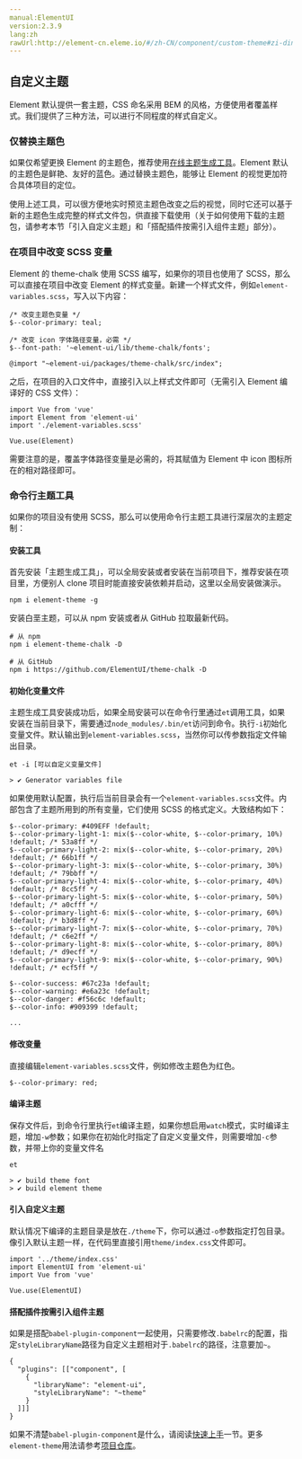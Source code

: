```yaml
---
manual:ElementUI
version:2.3.9
lang:zh
rawUrl:http://element-cn.eleme.io/#/zh-CN/component/custom-theme#zi-ding-yi-zhu-ti
---
```



## 自定义主题<a name="zi-ding-yi-zhu-ti"></a>


Element 默认提供一套主题，CSS 命名采用 BEM 的风格，方便使用者覆盖样式。我们提供了三种方法，可以进行不同程度的样式自定义。


### 仅替换主题色<a name="jin-ti-huan-zhu-ti-se"></a>


如果仅希望更换 Element 的主题色，推荐使用[在线主题生成工具](%1466 "")。Element 默认的主题色是鲜艳、友好的蓝色。通过替换主题色，能够让 Element 的视觉更加符合具体项目的定位。



使用上述工具，可以很方便地实时预览主题色改变之后的视觉，同时它还可以基于新的主题色生成完整的样式文件包，供直接下载使用（关于如何使用下载的主题包，请参考本节「引入自定义主题」和「搭配插件按需引入组件主题」部分）。


### 在项目中改变 SCSS 变量<a name="zai-xiang-mu-zhong-gai-bian-scss-bian-liang"></a>


Element 的 theme-chalk 使用 SCSS 编写，如果你的项目也使用了 SCSS，那么可以直接在项目中改变 Element 的样式变量。新建一个样式文件，例如`element-variables.scss`，写入以下内容：


```
/* 改变主题色变量 */
$--color-primary: teal;

/* 改变 icon 字体路径变量，必需 */
$--font-path: '~element-ui/lib/theme-chalk/fonts';

@import "~element-ui/packages/theme-chalk/src/index";

```


之后，在项目的入口文件中，直接引入以上样式文件即可（无需引入 Element 编译好的 CSS 文件）：


```
import Vue from 'vue'
import Element from 'element-ui'
import './element-variables.scss'

Vue.use(Element)

```


需要注意的是，覆盖字体路径变量是必需的，将其赋值为 Element 中 icon 图标所在的相对路径即可。



### 命令行主题工具<a name="ming-ling-xing-zhu-ti-gong-ju"></a>


如果你的项目没有使用 SCSS，那么可以使用命令行主题工具进行深层次的主题定制：


#### **安装工具**<a name="an-zhuang-gong-ju"></a>


首先安装「主题生成工具」，可以全局安装或者安装在当前项目下，推荐安装在项目里，方便别人 clone 项目时能直接安装依赖并启动，这里以全局安装做演示。


```
npm i element-theme -g

```


安装白垩主题，可以从 npm 安装或者从 GitHub 拉取最新代码。


```
# 从 npm
npm i element-theme-chalk -D

# 从 GitHub
npm i https://github.com/ElementUI/theme-chalk -D

```

#### **初始化变量文件**<a name="chu-shi-hua-bian-liang-wen-jian"></a>


主题生成工具安装成功后，如果全局安装可以在命令行里通过`et`调用工具，如果安装在当前目录下，需要通过`node_modules/.bin/et`访问到命令。执行`-i`初始化变量文件。默认输出到`element-variables.scss`，当然你可以传参数指定文件输出目录。


```
et -i [可以自定义变量文件]

> ✔ Generator variables file

```


如果使用默认配置，执行后当前目录会有一个`element-variables.scss`文件。内部包含了主题所用到的所有变量，它们使用 SCSS 的格式定义。大致结构如下：


```
$--color-primary: #409EFF !default;
$--color-primary-light-1: mix($--color-white, $--color-primary, 10%) !default; /* 53a8ff */
$--color-primary-light-2: mix($--color-white, $--color-primary, 20%) !default; /* 66b1ff */
$--color-primary-light-3: mix($--color-white, $--color-primary, 30%) !default; /* 79bbff */
$--color-primary-light-4: mix($--color-white, $--color-primary, 40%) !default; /* 8cc5ff */
$--color-primary-light-5: mix($--color-white, $--color-primary, 50%) !default; /* a0cfff */
$--color-primary-light-6: mix($--color-white, $--color-primary, 60%) !default; /* b3d8ff */
$--color-primary-light-7: mix($--color-white, $--color-primary, 70%) !default; /* c6e2ff */
$--color-primary-light-8: mix($--color-white, $--color-primary, 80%) !default; /* d9ecff */
$--color-primary-light-9: mix($--color-white, $--color-primary, 90%) !default; /* ecf5ff */

$--color-success: #67c23a !default;
$--color-warning: #e6a23c !default;
$--color-danger: #f56c6c !default;
$--color-info: #909399 !default;

...

```

#### **修改变量**<a name="xiu-gai-bian-liang"></a>


直接编辑`element-variables.scss`文件，例如修改主题色为红色。


```
$--color-primary: red;

```

#### **编译主题**<a name="bian-yi-zhu-ti"></a>


保存文件后，到命令行里执行`et`编译主题，如果你想启用`watch`模式，实时编译主题，增加`-w`参数；如果你在初始化时指定了自定义变量文件，则需要增加`-c`参数，并带上你的变量文件名


```
et

> ✔ build theme font
> ✔ build element theme

```

#### **引入自定义主题**<a name="yin-ru-zi-ding-yi-zhu-ti"></a>


默认情况下编译的主题目录是放在`./theme`下，你可以通过`-o`参数指定打包目录。像引入默认主题一样，在代码里直接引用`theme/index.css`文件即可。


```
import '../theme/index.css'
import ElementUI from 'element-ui'
import Vue from 'vue'

Vue.use(ElementUI)

```

#### **搭配插件按需引入组件主题**<a name="da-pei-cha-jian-an-xu-yin-ru-zu-jian-zhu-ti"></a>


如果是搭配`babel-plugin-component`一起使用，只需要修改`.babelrc`的配置，指定`styleLibraryName`路径为自定义主题相对于`.babelrc`的路径，注意要加`~`。


```
{
  "plugins": [["component", [
    {
      "libraryName": "element-ui",
      "styleLibraryName": "~theme"
    }
  ]]]
}

```


如果不清楚`babel-plugin-component`是什么，请阅读[快速上手](%1039 "")一节。更多`element-theme`用法请参考[项目仓库](%1475 "")。

